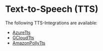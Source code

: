 # Text-to-Speech (TTS)

The following TTS-Integrations are available:

- [AzureTts](./azure-tts.md)
- [GCloudTts](./gcloud-tts.md)
- [AmazonPollyTts](./polly-tts.md)

<!--[metadata]: {"description": "Voice analytics, databases, and more third-party integrations for building voice apps with Jovo",
"route": "tts" }-->
